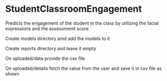 # StudentClassroomEngagement
Predicts the engagement of the student in the class by utilizing the facial expressions and the assessmemt score




Create models directory amd add the models to it

Create reports directory and leave it empty

On uploaded/data provide the csv file

On uploaded/details fetch the value from the user and save it in csv file as shown
